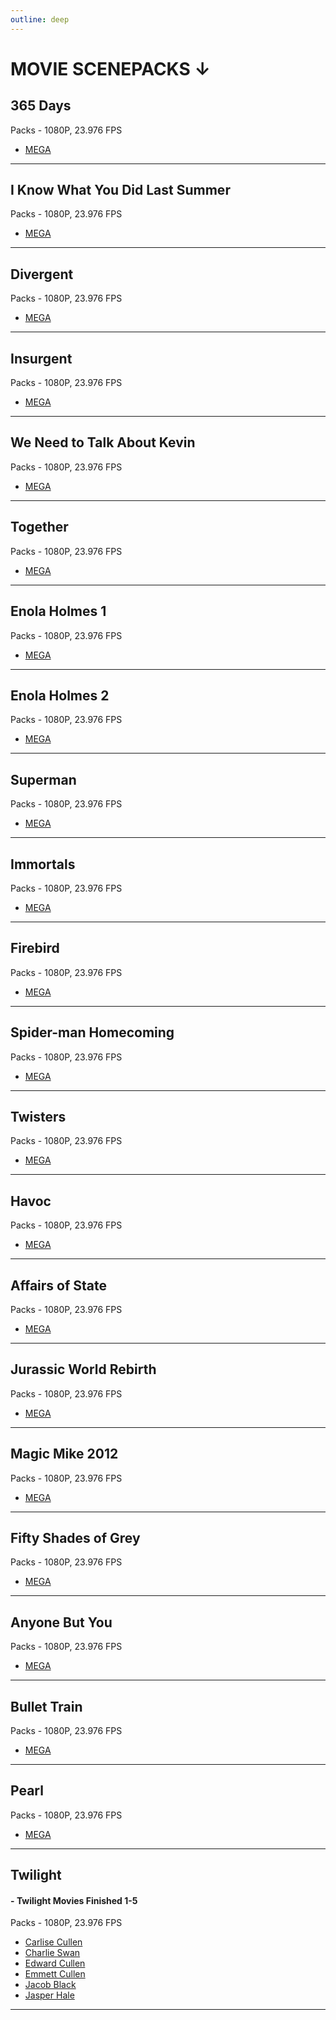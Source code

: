 ```yaml
---
outline: deep
---
```

# MOVIE SCENEPACKS ↓


## 365 Days
Packs - 1080P, 23.976 FPS
- [MEGA](https://mega.nz/folder/Yf5kDSBY#c13irlfXG2dNAVB9EyGXQQ)
---

## I Know What You Did Last Summer
Packs - 1080P, 23.976 FPS
- [MEGA](https://mega.nz/folder/UT4ylDKL#AvkrH1kbge2ujIT2IqwOVw)
---

## Divergent
Packs - 1080P, 23.976 FPS
- [MEGA](https://mega.nz/folder/cT5AXJBJ#zhHSzKUcs0Q3xwz6o-6CTw)
---

## Insurgent
Packs - 1080P, 23.976 FPS
- [MEGA](https://mega.nz/folder/0KInRaRY#NkAesKY45kwB03lnHWC7vQ)
---

## We Need to Talk About Kevin
Packs - 1080P, 23.976 FPS
- [MEGA](https://mega.nz/folder/JfQl0aKb#DItm2Ak_6o-e_FaBoncOxg)
---

## Together
Packs - 1080P, 23.976 FPS
- [MEGA](https://mega.nz/folder/EeYU3K5S#bBEkEABWQIK4h3CqNFplyg)
---

## Enola Holmes 1
Packs - 1080P, 23.976 FPS
- [MEGA](https://mega.nz/folder/EehGSbJA#w35Lg_7JcLaJdoHIwuMETA)
---

## Enola Holmes 2
Packs - 1080P, 23.976 FPS
- [MEGA](https://mega.nz/folder/EehGSbJA#w35Lg_7JcLaJdoHIwuMETA)
---

## Superman
Packs - 1080P, 23.976 FPS
- [MEGA](https://mega.nz/folder/JShgVZ4K#6lF7ufciW80miE3W-lDgPw)
---

## Immortals
Packs - 1080P, 23.976 FPS
- [MEGA](https://mega.nz/folder/RWZCWKZb#qU7ikvIo6jrv4EE3BeurYg)
---

## Firebird
Packs - 1080P, 23.976 FPS
- [MEGA](https://mega.nz/folder/QCpl3KYB#LD76oDdFjBOvYO6oiXLu6Q)
---

## Spider-man Homecoming
Packs - 1080P, 23.976 FPS
- [MEGA](https://mega.nz/folder/FCY2yRQY#rTs8qnlOiGCNzmsnAALaHQ)
---

## Twisters
Packs - 1080P, 23.976 FPS
- [MEGA](https://mega.nz/folder/xDBBQIra#mqPy_hs-aET0fbai_vnulQ)
---

## Havoc
Packs - 1080P, 23.976 FPS
- [MEGA](https://mega.nz/folder/oP4DnDhQ#bYsr41jDWuOm85xHQUAGtw)
---

## Affairs of State
Packs - 1080P, 23.976 FPS
- [MEGA](https://mega.nz/folder/wGZnVRKb#JHSQUcz3G57QGrQDRfsa0A)
---

## Jurassic World Rebirth
Packs - 1080P, 23.976 FPS
- [MEGA](https://mega.nz/folder/MCBkBS4L#q7lYdsvwJ9yl3sd1W6GoUg)
---

## Magic Mike 2012
Packs - 1080P, 23.976 FPS
- [MEGA](https://mega.nz/folder/wOJjUJCD#nUVoLybgRNoZ2N7myRRV3Q)
---

## Fifty Shades of Grey
Packs - 1080P, 23.976 FPS
- [MEGA](https://mega.nz/folder/VeQwwIDT#aLt7xBbag4IpuyBa76sybA)
---

## Anyone But You
Packs - 1080P, 23.976 FPS
- [MEGA](https://mega.nz/folder/RLhAgaoA#egOPZ3kxtIn14-4bZf4sGQ)
---

## Bullet Train
Packs - 1080P, 23.976 FPS
- [MEGA](https://mega.nz/folder/gWBHiT4T#Hc_0xjdBj-lDgeOwdQD1uw)
---

## Pearl
Packs - 1080P, 23.976 FPS
- [MEGA](https://mega.nz/folder/1SQDCbAJ#91RzX9hqIAc5HW53oFkeaQ)
---

## Twilight
#### - **Twilight Movies Finished 1-5**
Packs - 1080P, 23.976 FPS
- [Carlise Cullen](https://mega.nz/folder/8KBmnZ4Z#a0xUnbD9nhW4N_hEGUUuOw)
- [Charlie Swan](https://mega.nz/folder/RLIzwBqA#po_r3FagE1FzRmSouGUiOg)
- [Edward Cullen](https://mega.nz/folder/RKYB2KKS#2pUM6YxIv-JmXxsa-vsjrg)
- [Emmett Cullen](https://mega.nz/folder/YOY2GJ5S#xy5MHN_2rOenI3pVxX78sQ)
- [Jacob Black](https://mega.nz/folder/EXpQUCyL#gfuVFgKT5jngpPY4GJFmRg)
- [Jasper Hale](https://mega.nz/folder/tOIjELhQ#8gFBHoALM5v_6LtcZQPO6Q)
---